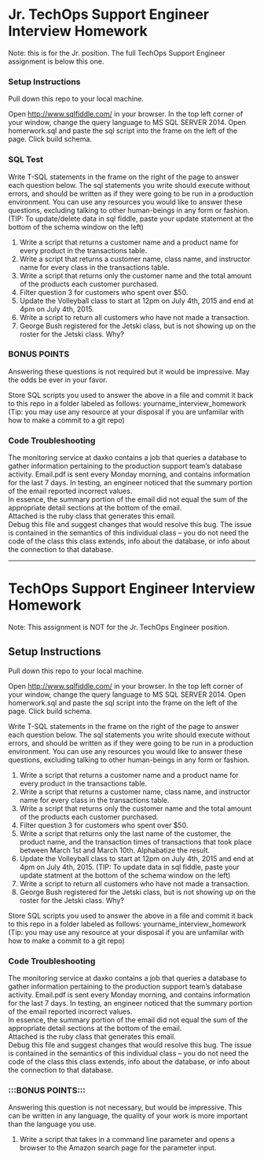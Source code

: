 #  Jr. TechOps Support Engineer Interview Homework

Note: this is for the Jr. position. The full TechOps Support Engineer assignment is below this one. 

### Setup Instructions

Pull down this repo to your local machine.

Open http://www.sqlfiddle.com/ in your browser. 
In the top left corner of your window, change the query language to MS SQL SERVER 2014. 
Open homerwork.sql and paste the sql script into the frame on the left of the page. 
Click build schema. 

### SQL Test

Write T-SQL statements in the frame on the right of the page to answer each question below. 
The sql statements you write should execute without errors, and should be written as if they were going to be run in a production environment. 
You can use any resources you would like to answer these questions, excluding talking to other human-beings in any form or fashion. 
(TIP: To update/delete data in sql fiddle, paste your update statement at the bottom of the schema window on the left)

1. Write a script that returns a customer name and a product name for every product in the transactions table. 
2. Write a script that returns a customer name, class name, and instructor name for every class in the transactions table. 
3. Write a script that returns only the customer name and the total amount of the products each customer purchased.  
4. Filter question 3 for customers who spent over $50. 
5. Update the Volleyball class to start at 12pm on July 4th, 2015 and end at 4pm on July 4th, 2015.  
6. Write a script to return all customers who have not made a transaction. 
7. George Bush registered for the Jetski class, but is not showing up on the roster for the Jetski class. Why? 


### BONUS POINTS

Answering these questions is not required but it would be impressive. May the odds be ever in your favor. 

Store SQL scripts you used to answer the above in a file and commit it back to this repo in a folder labeled as follows: yourname_interview_homework
(Tip: you may use any resource at your disposal if you are unfamilar with how to make a commit to a git repo)

### Code Troubleshooting

The monitoring service at daxko contains a job that queries a database to gather information pertaining to the production support team’s 
database activity. Email.pdf is sent every Monday morning, and contains information for the last 7 days. 
In testing, an engineer noticed that the summary portion of the email reported incorrect values.  
In essence, the summary portion of the email did not equal the sum of the appropriate detail sections at the bottom of the email.  
Attached is the ruby class that generates this email.  
Debug this file and suggest changes that would resolve this bug. 
The issue is contained in the semantics of this individual class – you do not need the code of the class this class extends, 
info about the database, or info about the connection to that database. 


__________________________________________________________________________________________________________________________________________




# TechOps Support Engineer Interview Homework
Note: This assignment is NOT for the Jr. TechOps Engineer position.

## Setup Instructions

Pull down this repo to your local machine.

Open http://www.sqlfiddle.com/ in your browser. 
In the top left corner of your window, change the query language to MS SQL SERVER 2014. 
Open homerwork.sql and paste the sql script into the frame on the left of the page. 
Click build schema. 

Write T-SQL statements in the frame on the right of the page to answer each question below. The sql statements you write should execute without errors, and should be written as if they were going to be run in a production environment. You can use any resources you would like to answer these questions, excluding talking to other human-beings in any form or fashion. 

1. Write a script that returns a customer name and a product name for every product in the transactions table. 
2. Write a script that returns a customer name, class name, and instructor name for every class in the transactions table. 
3. Write a script that returns only the customer name and the total amount of the products each customer purchased.  
4. Filter question 3 for customers who spent over $50. 
5. Write a script that returns only the last name of the customer, the product name, and the transaction times of transactions that took place between March 1st and March 10th. Alphabatize the result. 
6. Update the Volleyball class to start at 12pm on July 4th, 2015 and end at 4pm on July 4th, 2015.  (TIP: To update data in sql fiddle, paste your update statment at the bottom of the schema window on the left)
7. Write a script to return all customers who have not made a transaction. 
8. George Bush registered for the Jetski class, but is not showing up on the roster for the Jetski class. Why? 

Store SQL scripts you used to answer the above in a file and commit it back to this repo in a folder labeled as follows: yourname_interview_homework
(Tip: you may use any resource at your disposal if you are unfamilar with how to make a commit to a git repo)

### Code Troubleshooting

The monitoring service at daxko contains a job that queries a database to gather information pertaining to the production support team’s 
database activity. Email.pdf is sent every Monday morning, and contains information for the last 7 days. 
In testing, an engineer noticed that the summary portion of the email reported incorrect values.  
In essence, the summary portion of the email did not equal the sum of the appropriate detail sections at the bottom of the email.  
Attached is the ruby class that generates this email.  
Debug this file and suggest changes that would resolve this bug. 
The issue is contained in the semantics of this individual class – you do not need the code of the class this class extends, 
info about the database, or info about the connection to that database. 

### :::BONUS POINTS:::

Answering this question is not necessary, but would be impressive. This can be written in any language, the quality of your work is more important than the language you use.

1. Write a script that takes in a command line parameter and opens a browser to the Amazon search page for the parameter input. 

